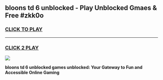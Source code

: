 
## bloons td 6 unblocked - Play Unblocked Gmaes & Free #zkk0o
<h3>
<a href="https://news.freeplayer.one?title=bloons_td_6_unblocked&ref=24F">CLICK TO PLAY</a></h3>
<hr>

<h3>
<a href="https://news.freeplayer.one?title=bloons_td_6_unblocked&ref=24F">CLICK 2 PLAY</a>
  
</h3>

<a href="https://news.freeplayer.one?title=bloons_td_6_unblocked&ref=24F/"><img src="https://clearcache.store/games.png"></a>


**bloons td 6 unblocked games unblocked: Your Gateway to Fun and Accessible Online Gaming**
